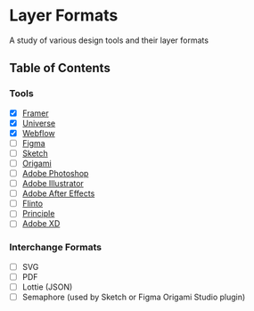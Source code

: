 # Layer Formats

A study of various design tools and their layer formats

## Table of Contents

### Tools

- [x] [Framer](#framer)
- [x] [Universe](#universe)
- [x] [Webflow](#webflow)
- [ ] [Figma](#figma)
- [ ] [Sketch](#sketch)
- [ ] [Origami](#origami)
- [ ] [Adobe Photoshop](#adobe-photoshop)
- [ ] [Adobe Illustrator](#adobe-illustrator)
- [ ] [Adobe After Effects](#adobe-after-effects)
- [ ] [Flinto](#flinto)
- [ ] [Principle](#principle)
- [ ] [Adobe XD](#adobe-xd)

### Interchange Formats

- [ ] SVG
- [ ] PDF
- [ ] Lottie (JSON)
- [ ] Semaphore (used by Sketch or Figma Origami Studio plugin)

